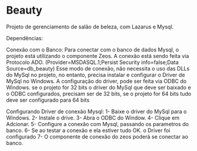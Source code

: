 # Beauty
Projeto de gerenciamento de salão de beleza, com Lazarus e Mysql.

Dependências:

Conexão com o Banco:
Para conectar com o banco de dados Mysql, o projeto  está utilizando o componente Zeos.
A conexão está sendo feita via Protocolo ADO. (Provider=MSDASQL.1;Persist Security info=false;Data Source=db_beauty) 
Esse modo de conexão, não necessita o uso das DLLs do MySql no projeto, no entanto, precisa instalar e configurar o Driver de MySql no Windows.
A configuração do driver, pode ser feita via ODBC do Windows. se o projeto for 32 bits o driver do MySql que deve ser baixado e o ODBC configurados,
precisam ser de 32 bits, se o projeto for 64 bits tudo deve ser configurado para 64 bits

Configurando Driver de conexão Mysql:
1- Baixe o driver do MySql para o Windows.
2- Instale o drive.
3- Abra o ODBC do Window.
4- Clique em Adcionar.
5- Configure a conexão com Mysql, passando os parametros do banco. 
6- Se ao testar a conexão e ela estiver tudo OK. o Driver foi configurado
7- O componente de conexão do zeos poderá se conectar ao banco. 


